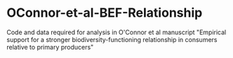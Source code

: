 # OConnor-et-al-BEF-Relationship
Code and data required for analysis in O'Connor et al manuscript "Empirical support for a stronger biodiversity-functioning relationship in consumers relative to primary producers"
